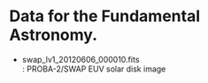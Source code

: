 Data for the Fundamental Astronomy.
=================================

* swap_lv1_20120606_000010.fits <br/>
: PROBA-2/SWAP EUV solar disk image
